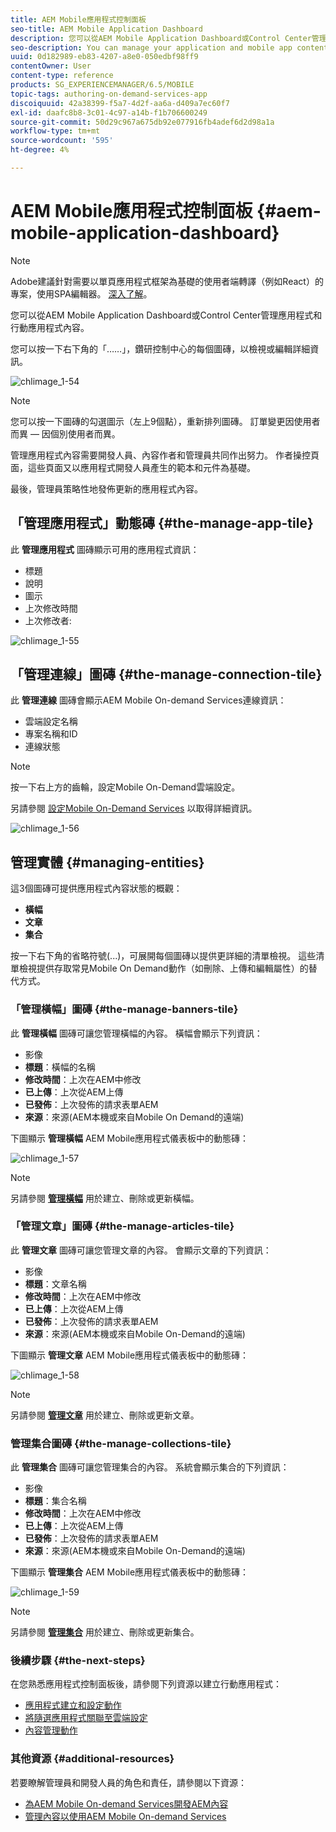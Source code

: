 ```yaml
---
title: AEM Mobile應用程式控制面板
seo-title: AEM Mobile Application Dashboard
description: 您可以從AEM Mobile Application Dashboard或Control Center管理應用程式和行動應用程式內容。 請依照此頁面瞭解更多資訊。
seo-description: You can manage your application and mobile app content from AEM Mobile Application Dashboard or the Control Center. Follow this page to learn more.
uuid: 0d182989-eb83-4207-a8e0-050edbf98ff9
contentOwner: User
content-type: reference
products: SG_EXPERIENCEMANAGER/6.5/MOBILE
topic-tags: authoring-on-demand-services-app
discoiquuid: 42a38399-f5a7-4d2f-aa6a-d409a7ec60f7
exl-id: daafc8b8-3c01-4c97-a14b-f1b706600249
source-git-commit: 50d29c967a675db92e077916fb4adef6d2d98a1a
workflow-type: tm+mt
source-wordcount: '595'
ht-degree: 4%

---
```


# AEM Mobile應用程式控制面板 {#aem-mobile-application-dashboard}

>[!NOTE]
>
>Adobe建議針對需要以單頁應用程式框架為基礎的使用者端轉譯（例如React）的專案，使用SPA編輯器。 [深入了解](/help/sites-developing/spa-overview.md)。

您可以從AEM Mobile Application Dashboard或Control Center管理應用程式和行動應用程式內容。

您可以按一下右下角的「……」，鑽研控制中心的每個圖磚，以檢視或編輯詳細資訊。

![chlimage_1-54](assets/chlimage_1-54.png)

>[!NOTE]
>
>您可以按一下圖磚的勾選圖示（左上9個點），重新排列圖磚。 訂單變更因使用者而異 — 因個別使用者而異。

管理應用程式內容需要開發人員、內容作者和管理員共同作出努力。 作者操控頁面，這些頁面又以應用程式開發人員產生的範本和元件為基礎。

最後，管理員策略性地發佈更新的應用程式內容。

## 「管理應用程式」動態磚 {#the-manage-app-tile}

此 **管理應用程式** 圖磚顯示可用的應用程式資訊：

* 標題
* 說明
* 圖示
* 上次修改時間
* 上次修改者:

![chlimage_1-55](assets/chlimage_1-55.png)

## 「管理連線」圖磚 {#the-manage-connection-tile}

此 **管理連線** 圖磚會顯示AEM Mobile On-demand Services連線資訊：

* 雲端設定名稱
* 專案名稱和ID
* 連線狀態

>[!NOTE]
>
>按一下右上方的齒輪，設定Mobile On-Demand雲端設定。
>
>另請參閱 [設定Mobile On-Demand Services](/help/mobile/mobile-on-demand-associating-an-on-demand-app-to-cloud-configuration.md) 以取得詳細資訊。

![chlimage_1-56](assets/chlimage_1-56.png)

## 管理實體 {#managing-entities}

這3個圖磚可提供應用程式內容狀態的概觀：

* **橫幅**
* **文章**
* **集合**

按一下右下角的省略符號(...)，可展開每個圖磚以提供更詳細的清單檢視。 這些清單檢視提供存取常見Mobile On Demand動作（如刪除、上傳和編輯屬性）的替代方式。

### 「管理橫幅」圖磚 {#the-manage-banners-tile}

此 **管理橫幅** 圖磚可讓您管理橫幅的內容。 橫幅會顯示下列資訊：

* 影像
* **標題**：橫幅的名稱
* **修改時間**：上次在AEM中修改
* **已上傳**：上次從AEM上傳
* **已發佈**：上次發佈的請求表單AEM
* **來源**：來源(AEM本機或來自Mobile On Demand的遠端)

下圖顯示 **管理橫幅** AEM Mobile應用程式儀表板中的動態磚：

![chlimage_1-57](assets/chlimage_1-57.png)

>[!NOTE]
>
>另請參閱 **[管理橫幅](/help/mobile/mobile-on-demand-managing-banners.md)** 用於建立、刪除或更新橫幅。

### 「管理文章」圖磚 {#the-manage-articles-tile}

此 **管理文章** 圖磚可讓您管理文章的內容。 會顯示文章的下列資訊：

* 影像
* **標題**：文章名稱
* **修改時間**：上次在AEM中修改
* **已上傳**：上次從AEM上傳
* **已發佈**：上次發佈的請求表單AEM
* **來源**：來源(AEM本機或來自Mobile On-Demand的遠端)

下圖顯示 **管理文章** AEM Mobile應用程式儀表板中的動態磚：

![chlimage_1-58](assets/chlimage_1-58.png)

>[!NOTE]
>
>另請參閱 [**管理文章**](/help/mobile/mobile-on-demand-managing-articles.md) 用於建立、刪除或更新文章。

### 管理集合圖磚 {#the-manage-collections-tile}

此 **管理集合** 圖磚可讓您管理集合的內容。 系統會顯示集合的下列資訊：

* 影像
* **標題**：集合名稱
* **修改時間**：上次在AEM中修改
* **已上傳**：上次從AEM上傳
* **已發佈**：上次發佈的請求表單AEM
* **來源**：來源(AEM本機或來自Mobile On-Demand的遠端)

下圖顯示 **管理集合** AEM Mobile應用程式儀表板中的動態磚：

![chlimage_1-59](assets/chlimage_1-59.png)

>[!NOTE]
>
>另請參閱 **[管理集合](/help/mobile/mobile-on-demand-managing-collections.md)** 用於建立、刪除或更新集合。

### 後續步驟 {#the-next-steps}

在您熟悉應用程式控制面板後，請參閱下列資源以建立行動應用程式：

* [應用程式建立和設定動作](/help/mobile/mobile-apps-ondemand-application-create-configure-action.md)
* [將隨選應用程式關聯至雲端設定](/help/mobile/mobile-on-demand-associating-an-on-demand-app-to-cloud-configuration.md)
* [內容管理動作](/help/mobile/mobile-apps-ondemand-manage-content-ondemand.md)

### 其他資源 {#additional-resources}

若要瞭解管理員和開發人員的角色和責任，請參閱以下資源：

* [為AEM Mobile On-demand Services開發AEM內容](/help/mobile/aem-mobile-on-demand.md)
* [管理內容以使用AEM Mobile On-demand Services](/help/mobile/aem-mobile.md)
